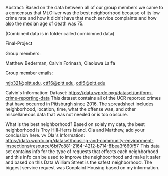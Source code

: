 
Abstract: Based on the data between all of our group members we came to a concensus that Mt.Oliver was the best neighborhood because of its low crime rate and how it didn't have that much service complaints and how also the median age of death was 75.

(Combined data is in folder called combimned data)

Final-Project

Group members:

Matthew Bederman, Calvin Forinash, Olaoluwa Laifa

Group member emails:

mjb321@pitt.edu, ctf16@pitt.edu, odl5@pitt.edu

Calvin's Information:
Dataset: https://data.wprdc.org/dataset/uniform-crime-reporting-data
This dataset contains all of the UCR reported crimes that have occurred in Pittsburgh since 2016. The spreadsheet includes neighborhood, location, time, what the offense was, and other miscellaneous data that was not needed or is too obscure. 

What is the best neighborhood?
Based on solely my data, the best neighborhood is Troy Hill-Herrs Island. Ola and Matthew, add your conclusion here. vv
Ola's Information:
https://data.wprdc.org/dataset/housing-and-community-environment-inspections/resource/6bf7c881-2164-4212-b714-8bea3f660f57
This data set contains info for the type of requests that effects each neighborhood and this info can be used to improve the neighboorhood and make it safer and based on this Data William Street is the safest neighborhood.
The biggest service request was Conplaint Housing based on my information.
